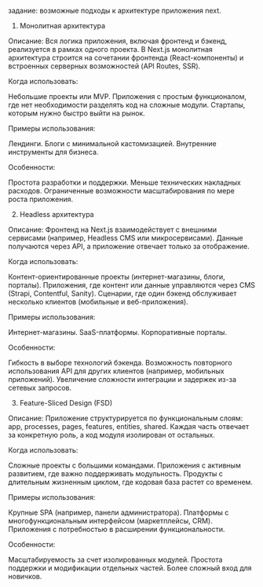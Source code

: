 задание: возможные подходы к архитектуре приложения next.

1. Монолитная архитектура

Описание:
Вся логика приложения, включая фронтенд и бэкенд, реализуется в рамках одного проекта. В Next.js монолитная архитектура строится на сочетании фронтенда (React-компоненты) и встроенных серверных возможностей (API Routes, SSR).

Когда использовать:

Небольшие проекты или MVP.
Приложения с простым функционалом, где нет необходимости разделять код на сложные модули.
Стартапы, которым нужно быстро выйти на рынок.

Примеры использования:

Лендинги.
Блоги с минимальной кастомизацией.
Внутренние инструменты для бизнеса.

Особенности:

Простота разработки и поддержки.
Меньше технических накладных расходов.
Ограниченные возможности масштабирования по мере роста приложения.

2. Headless архитектура

Описание:
Фронтенд на Next.js взаимодействует с внешними сервисами (например, Headless CMS или микросервисами). Данные получаются через API, а приложение отвечает только за отображение.

Когда использовать:

Контент-ориентированные проекты (интернет-магазины, блоги, порталы).
Приложения, где контент или данные управляются через CMS (Strapi, Contentful, Sanity).
Сценарии, где один бэкенд обслуживает несколько клиентов (мобильные и веб-приложения).

Примеры использования:

Интернет-магазины.
SaaS-платформы.
Корпоративные порталы.

Особенности:

Гибкость в выборе технологий бэкенда.
Возможность повторного использования API для других клиентов (например, мобильных приложений).
Увеличение сложности интеграции и задержек из-за сетевых запросов.

3. Feature-Sliced Design (FSD)

Описание:
Приложение структурируется по функциональным слоям: app, processes, pages, features, entities, shared. Каждая часть отвечает за конкретную роль, а код модуля изолирован от остальных.

Когда использовать:

Сложные проекты с большими командами.
Приложения с активным развитием, где важно поддерживать модульность.
Продукты с длительным жизненным циклом, где кодовая база растет со временем.

Примеры использования:

Крупные SPA (например, панели администратора).
Платформы с многофункциональным интерфейсом (маркетплейсы, CRM).
Приложения с потребностью в расширении функциональности.

Особенности:

Масштабируемость за счет изолированных модулей.
Простота поддержки и модификации отдельных частей.
Более сложный вход для новичков.
